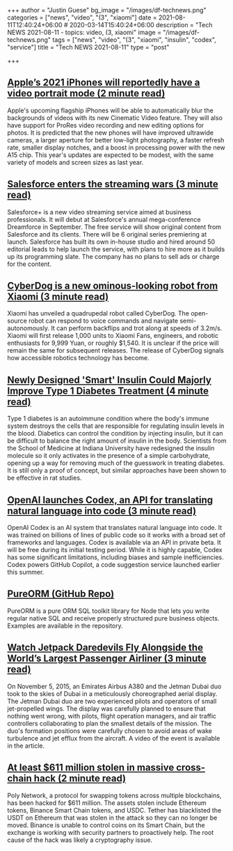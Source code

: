 +++
author = "Justin Guese"
bg_image = "/images/df-technews.png"
categories = ["news", "video", "(3", "xiaomi"]
date = 2021-08-11T12:40:24+06:00 # 2020-03-14T15:40:24+06:00
description = "Tech NEWS 2021-08-11 - topics: video, (3, xiaomi"
image = "/images/df-technews.png"
tags = ["news", "video", "(3", "xiaomi", "insulin", "codex", "service"]
title = "Tech NEWS 2021-08-11"
type = "post"

+++

## [Apple’s 2021 iPhones will reportedly have a video portrait mode (2 minute read)](https://www.theverge.com/2021/8/10/22618070/apple-2021-iphone-13-camera-features-video-portrait-prores-ai-filters)

Apple's upcoming flagship iPhones will be able to automatically blur the backgrounds of videos with its new Cinematic Video feature. They will also have support for ProRes video recording and new editing options for photos. It is predicted that the new phones will have improved ultrawide cameras, a larger aperture for better low-light photography, a faster refresh rate, smaller display notches, and a boost in processing power with the new A15 chip. This year's updates are expected to be modest, with the same variety of models and screen sizes as last year.

## [Salesforce enters the streaming wars (3 minute read)](https://www.axios.com/salesforce-streaming-service-professionals-30a58e49-77fc-469d-9ff7-99f866678a98.html)

Salesforce+ is a new video streaming service aimed at business professionals. It will debut at Salesforce's annual mega-conference Dreamforce in September. The free service will show original content from Salesforce and its clients. There will be 6 original series premiering at launch. Salesforce has built its own in-house studio and hired around 50 editorial leads to help launch the service, with plans to hire more as it builds up its programming slate. The company has no plans to sell ads or charge for the content.

## [CyberDog is a new ominous-looking robot from Xiaomi (3 minute read)](https://www.theverge.com/2021/8/10/22618043/xiaomi-cyberdog-robot-dog-quadruped-specs-price)

Xiaomi has unveiled a quadrupedal robot called CyberDog. The open-source robot can respond to voice commands and navigate semi-autonomously. It can perform backflips and trot along at speeds of 3.2m/s. Xiaomi will first release 1,000 units to Xiaomi Fans, engineers, and robotic enthusiasts for 9,999 Yuan, or roughly $1,540. It is unclear if the price will remain the same for subsequent releases. The release of CyberDog signals how accessible robotics technology has become.

## [Newly Designed 'Smart' Insulin Could Majorly Improve Type 1 Diabetes Treatment (4 minute read)](https://www.sciencealert.com/a-new-kind-of-smart-insulin-could-help-diabetics-avoid-the-risks-of-low-blood-sugar-levels)

Type 1 diabetes is an autoimmune condition where the body's immune system destroys the cells that are responsible for regulating insulin levels in the blood. Diabetics can control the condition by injecting insulin, but it can be difficult to balance the right amount of insulin in the body. Scientists from the School of Medicine at Indiana University have redesigned the insulin molecule so it only activates in the presence of a simple carbohydrate, opening up a way for removing much of the guesswork in treating diabetes. It is still only a proof of concept, but similar approaches have been shown to be effective in rat studies.

## [OpenAI launches Codex, an API for translating natural language into code (3 minute read)](https://venturebeat.com/2021/08/10/openai-launches-codex-an-api-for-translating-natural-language-into-code/)

OpenAI Codex is an AI system that translates natural language into code. It was trained on billions of lines of public code so it works with a broad set of frameworks and languages. Codex is available via an API in private beta. It will be free during its initial testing period. While it is highly capable, Codex has some significant limitations, including biases and sample inefficiencies. Codex powers GitHub Copilot, a code suggestion service launched earlier this summer.

## [PureORM (GitHub Repo)](https://github.com/craigmichaelmartin/pure-orm)

PureORM is a pure ORM SQL toolkit library for Node that lets you write regular native SQL and receive properly structured pure business objects. Examples are available in the repository.

## [Watch Jetpack Daredevils Fly Alongside the World’s Largest Passenger Airliner (3 minute read)](https://interestingengineering.com/watch-jetpack-daredevils-fly-alongside-the-worlds-largest-passenger-airliner)

On November 5, 2015, an Emirates Airbus A380 and the Jetman Dubai duo took to the skies of Dubai in a meticulously choreographed aerial display. The Jetman Dubai duo are two experienced pilots and operators of small jet-propelled wings. The display was carefully planned to ensure that nothing went wrong, with pilots, flight operation managers, and air traffic controllers collaborating to plan the smallest details of the mission. The duo's formation positions were carefully chosen to avoid areas of wake turbulence and jet efflux from the aircraft. A video of the event is available in the article.

## [At least $611 million stolen in massive cross-chain hack (2 minute read)](https://www.theblockcrypto.com/post/114045/at-least-611-million-stolen-in-massive-cross-chain-hack)

Poly Network, a protocol for swapping tokens across multiple blockchains, has been hacked for $611 million. The assets stolen include Ethereum tokens, Binance Smart Chain tokens, and USDC. Tether has blacklisted the USDT on Ethereum that was stolen in the attack so they can no longer be moved. Binance is unable to control coins on its Smart Chain, but the exchange is working with security partners to proactively help. The root cause of the hack was likely a cryptography issue.

